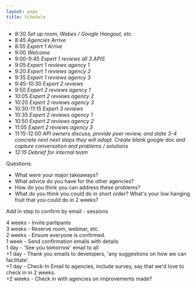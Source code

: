```yaml
---
layout: page
title: Schedule
---
```


* 8:30 *Set up room, Webex / Google Hangout, etc.*
* 8:45 *Agencies Arrive*
* 8:55 *Expert 1 Arrive*
* 9:00 *Welcome*
* 9:00-9:45  *Expert 1 reviews all 3 APIS*
 * 9:05 *Expert 1 reviews agency 1*  
 * 9:20 *Expert 1 reviews agency 2*   
 * 9:35 *Expert 1 reviews agency 3*  
* 9:45-10:30   *Expert 2 reviews*
 * 9:50 *Expert 2 reviews agency 1*  
 * 10:05 *Expert 2 reviews agency 2*   
 * 10:20 *Expert 2 reviews agency 3* 
* 10:30-11:15  *Expert 3 reviews*
 * 10:35 *Expert 2 reviews agency 1*  
 * 10:50 *Expert 2 reviews agency 2*   
 * 11:05 *Expert 2 reviews agency 3*
* 11:15-12:00  *API owners discuss, provide peer review, and state 3-4 concrete next next steps they will adopt. Create  blank google doc and capture conversation and problems / solutions*
* *12:15 Debrief for internal team* 

   

Questions:   
* What were your major takeaways?   
* What advice do you have for the other agencies?     
* How do you think you can address these problems? 
* What do you think you could do in short order?  What's your low hanging fruit that you could do in 2 weeks?   


      
Add in step to confirm  by email - sessions 



4 weeks - Invite partipants   
3 weeks - Reserve room, webinar, etc.   
2 weeks - Ensure everyone is confirmed.   
1 week - Send confirmation emails with details    
1 day - 'See you tomorrow' email to all    
+1 day - Thank you emails to developers, 'any suggestions on how we can facilitate'.     
+1 day - Check-In Email to agencies, include survey, say that we'd love to check in in 2 weeks.     
+2 weeks - Check in with agencies on improvements made?   
   
